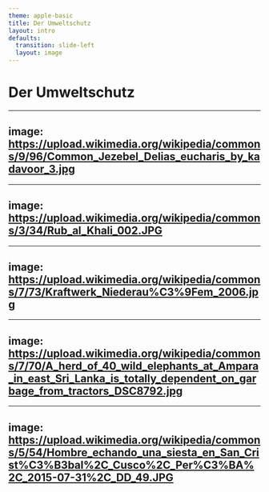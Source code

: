```yaml
---
theme: apple-basic 
title: Der Umweltschutz
layout: intro
defaults:
  transition: slide-left
  layout: image
---
```


# Der Umweltschutz

---
image: https://upload.wikimedia.org/wikipedia/commons/9/96/Common_Jezebel_Delias_eucharis_by_kadavoor_3.jpg
---

<!-- Die Umwelt liegt mir am Herzen, deshalb versuche ich, umweltfreundliche Entscheidungen zu treffen. -->

---
image: https://upload.wikimedia.org/wikipedia/commons/3/34/Rub_al_Khali_002.JPG
---

<!-- Die globale Erwärmung und der Klimawandel bedrohen die Erde und verursachen Naturkatastrophen wie Dürren. -->
 
---
image: https://upload.wikimedia.org/wikipedia/commons/7/73/Kraftwerk_Niederau%C3%9Fem_2006.jpg
---

<!-- Viele Fabriken verschmutzen die Luft mit Abgasen und vergiften Flüsse mit Abwässern. -->

---
image: https://upload.wikimedia.org/wikipedia/commons/7/70/A_herd_of_40_wild_elephants_at_Ampara_in_east_Sri_Lanka_is_totally_dependent_on_garbage_from_tractors_DSC8792.jpg
---

<!-- Plastikmüll auf Mülldeponien schadet der Natur und trägt zum Aussterben vieler Tierarten bei. -->

---
image: https://upload.wikimedia.org/wikipedia/commons/5/54/Hombre_echando_una_siesta_en_San_Crist%C3%B3bal%2C_Cusco%2C_Per%C3%BA%2C_2015-07-31%2C_DD_49.JPG
---  

<!-- Es ist Weckzeit! Wir müssen die Menschen auf den Umweltschutz aufmerksam machen und nachhaltige Lösungen wählen. -->
 